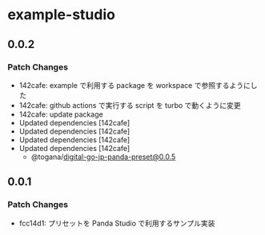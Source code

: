 # example-studio

## 0.0.2

### Patch Changes

- 142cafe: example で利用する package を workspace で参照するようにした
- 142cafe: github actions で実行する script を turbo で動くように変更
- 142cafe: update package
- Updated dependencies [142cafe]
- Updated dependencies [142cafe]
- Updated dependencies [142cafe]
- Updated dependencies [142cafe]
  - @togana/digital-go-jp-panda-preset@0.0.5

## 0.0.1

### Patch Changes

- fcc14d1: プリセットを Panda Studio で利用するサンプル実装
